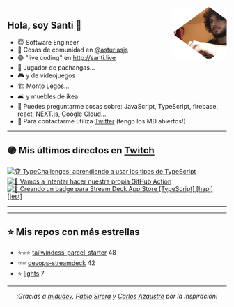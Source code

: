 <img height="120" align="right" src="./.github/avatar.png" />

## Hola, soy Santi 🚀

- 😇 Software Engineer
- 📅 Cosas de comunidad en [@asturiasjs](https://twitter.com/asturiasjs)
- 🟣 "live coding" en http://santi.live 
- 🏀 Jugador de pachangas...
- 🎮 y de videojuegos 
- 🏗 Monto Legos...
- 🛋 y muebles de ikea 
- 🤔 Puedes preguntarme cosas sobre: JavaScript, TypeScript, firebase, react, NEXT.js, Google Cloud...
- 📝 Para contactarme utiliza [Twitter](https://twitter.com/SantiMA10b) (tengo los MD abiertos!)

---

## 🟣 Mis últimos directos en [Twitch](http://santi.live)

<a href='https://www.twitch.tv/videos/1014488097' target='_blank'>
<img width='30%' src='https://static-cdn.jtvnw.net/cf_vods/d1m7jfoe9zdc1j/d4d7d87c6734d4b83811_santima10_41749208957_1620411998/thumb/thumb0-320x180.jpg' alt='🏆 TypeChallenges, aprendiendo a usar los tipos de TypeScript' />
</a><a href='https://www.twitch.tv/videos/1006312000' target='_blank'>
<img width='30%' src='https://static-cdn.jtvnw.net/cf_vods/d2nvs31859zcd8/f50c4919a4429fbc05a2_santima10_42465931278_1619808041/thumb/thumb0-320x180.jpg' alt='🚀 Vamos a intentar hacer nuestra propia GitHub Action' />
</a><a href='https://www.twitch.tv/videos/998181257' target='_blank'>
<img width='30%' src='https://static-cdn.jtvnw.net/cf_vods/d2nvs31859zcd8/4d0ffd903a5f9629080c_santima10_42407961630_1619204087/thumb/thumb0-320x180.jpg' alt='🚩 Creando un badge para Stream Deck App Store [TypeScript] [hapi] [jest] ' />
</a>

---

---

## ⭐️ Mis repos con más estrellas

- ⭐️⭐️⭐️ [tailwindcss-parcel-starter](https://github.com/SantiMA10/tailwindcss-parcel-starter) 48
- ⭐️⭐️ [devops-streamdeck](https://github.com/SantiMA10/devops-streamdeck) 42
- ⭐️ [lights](https://github.com/streamdevs/lights) 7

---

<p align="center">
<i>¡Gracias a <a href="https://github.com/midudev" target="_blank"> midudev</a>, <a href="https://github.com/pablosirera" taget="_blank">Pablo Sirera</a> y <a href="https://github.com/carlosazaustre" target="_blank">Carlos Azaustre</a> por la inspiración!</i>
</p>
